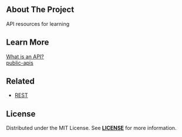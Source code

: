 ## About The Project
API resources for learning


## Learn More
[What is an API?](https://www.youtube.com/watch?v=s7wmiS2mSXY)  
[public-apis](https://github.com/public-apis/public-apis)  


## Related
- [REST](https://github.com/habibun/rest)  


## License
Distributed under the MIT License. See **[LICENSE][license]** for more information.


[//]: # (Links)
[license]: https://github.com/habibun/miscellaneous/blob/main/LICENSE
